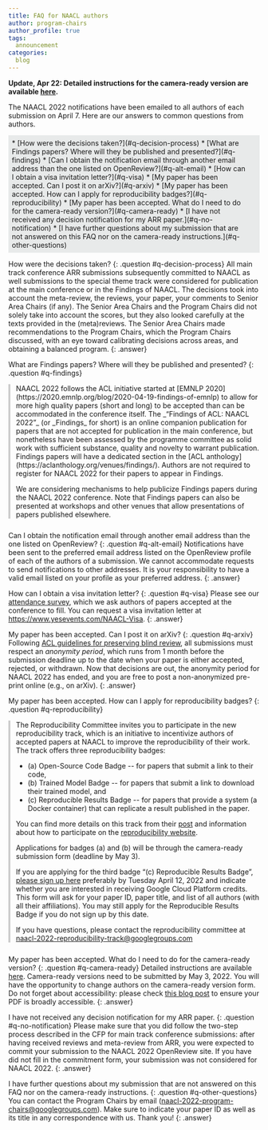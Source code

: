 ```yaml
---
title: FAQ for NAACL authors
author: program-chairs
author_profile: true
tags:
  announcement
categories:
  blog
---
```


**Update, Apr 22: Detailed instructions for the camera-ready version are available [here](/blog/camera-ready).**

The NAACL 2022 notifications have been emailed to all authors of each submission on April 7. Here are our answers to common  questions from authors.

<style>
div.toc-box { background: #e8eaea; padding: .5em 1.5em .5em .5em; }
p.question, div.question { margin: 1.3em 0 0.5em; font-weight: bold; }
p.answer, div.answer { margin: 0 0 1.8em; border-left: 4px solid #ccc; padding-left: .8em; }
</style>

<div class="toc-box" markdown=1>
* [How were the decisions taken?](#q-decision-process)
* [What are Findings papers? Where will they be published and presented?](#q-findings)
* [Can I obtain the notification email through another email address than the one listed on OpenReview?](#q-alt-email)
* [How can I obtain a visa invitation letter?](#q-visa)
* [My paper has been accepted. Can I post it on arXiv?](#q-arxiv)
* [My paper has been accepted. How can I apply for reproducibility badges?](#q-reproducibility)
* [My paper has been accepted. What do I need to do for the camera-ready version?](#q-camera-ready)
* [I have not received any decision notification for my ARR paper.](#q-no-notification)
* [I have further questions about my submission that are not answered on this FAQ nor on the camera-ready instructions.](#q-other-questions)
</div>

How were the decisions taken?
{: .question #q-decision-process}
All main track conference ARR submissions subsequently committed to NAACL as well submissions to the special theme track were considered for publication at the main conference or in the Findings of NAACL. The decisions took into account the meta-review, the reviews, your paper, your comments to Senior Area Chairs (if any). The Senior Area Chairs and the Program Chairs did not solely take into account the scores, but they also looked carefully at the texts provided in the (meta)reviews. The Senior Area Chairs made recommendations to the Program Chairs, which the Program Chairs discussed, with an eye toward calibrating decisions across areas, and obtaining a balanced program. 
{: .answer}

What are Findings papers? Where will they be published and presented? 
{: .question #q-findings}
<div class=answer markdown=1>
NAACL 2022 follows the ACL initiative started at [EMNLP 2020](https://2020.emnlp.org/blog/2020-04-19-findings-of-emnlp) to allow for more high quality papers (short and long) to be accepted than can be accommodated in the conference itself. The _“Findings of ACL: NAACL 2022”_ (or _Findings_ for short) is an online companion publication for papers that are not accepted for publication in the main conference, but nonetheless have been assessed by the programme committee as solid work with sufficient substance, quality and novelty to warrant publication. Findings papers will have a dedicated section in the [ACL anthology](https://aclanthology.org/venues/findings/). Authors are not required to register for NAACL 2022 for their papers to appear in Findings.

We are considering mechanisms to help publicize Findings papers during the NAACL 2022 conference. Note that Findings papers can also be presented at workshops and other venues that allow presentations of papers published elsewhere.
</div>
 
Can I obtain the notification email through another email address than the one listed on OpenReview?
{: .question #q-alt-email}
Notifications have been sent to the preferred email address listed on the OpenReview profile of each of the authors of a submission. We cannot accommodate requests to send notifications to other addresses. It is your responsibility to have a valid email listed on your profile as your preferred address.
{: .answer}

How can I obtain a visa invitation letter?
{: .question #q-visa}
Please see our [attendance survey](https://forms.microsoft.com/r/csG9iEP4k6), which we ask authors of papers accepted at the conference to fill. You can request a visa invitation letter at <https://www.yesevents.com/NAACL-Visa>.
{: .answer}

My paper has been accepted. Can I post it on arXiv?
{: .question #q-arxiv}
Following [ACL guidelines for preserving blind review](https://www.aclweb.org/adminwiki/index.php?title=ACL_Author_Guidelines), all submissions must respect an _anonymity period_, which runs from 1 month before the submission deadline up to the date when your paper is either accepted, rejected, or withdrawn. Now that decisions are out, the anonymity period for NAACL 2022 has ended, and you are free to post a non-anonymized pre-print online (e.g., on arXiv).
{: .answer}

My paper has been accepted. How can I apply for reproducibility badges?
{: .question #q-reproducibility}
<div class=answer markdown=1>
The Reproducibility Committee invites you to participate in the new reproducibility track, which is an initiative to incentivize authors of accepted papers at NAACL to improve the reproducibility of their work. The track offers three reproducibility badges:

* (a) Open-Source Code Badge -- for papers that submit a link to their code,
* (b) Trained Model Badge -- for papers that submit a link to download their trained model, and
* (c) Reproducible Results Badge -- for papers that provide a system (a Docker container) that can replicate a result published in the paper.

You can find more details on this track from their [post](/blog/reproducibility-track/) and information about how to participate on the [reproducibility website](https://naacl2022-reproducibility-track.github.io/).

Applications for badges (a) and (b) will be through the camera-ready submission form (deadline by May 3).

If you are applying for the third badge “(c) Reproducible Results Badge”, [please sign up here](https://forms.office.com/r/i88YsKM58i) preferably by Tuesday April 12, 2022 and indicate whether you are interested in receiving Google Cloud Platform credits. This form will ask for your paper ID, paper title, and list of all authors (with all their affiliations). You may still apply for the Reproducible Results Badge if you do not sign up by this date.

If you have questions, please contact the reproducibility committee at
<naacl-2022-reproducibility-track@googlegroups.com>
</div>

My paper has been accepted. What do I need to do for the camera-ready version?
{: .question #q-camera-ready}
Detailed instructions are available [here](/blog/camera-ready). Camera-ready versions need to be submitted by May 3, 2022. You will have the opportunity to change authors on the camera-ready version form. Do not forget about accessibility: please check [this blog post](/blog/publication-accessibility-quality-inclusivity/) to ensure your PDF is broadly accessible.
{: .answer}

I have not received any decision notification for my ARR paper.
{: .question #q-no-notification}
Please make sure that you did follow the two-step process described in the CFP for main track conference submissions: after having received reviews and meta-review from ARR, you were expected to commit your submission to the NAACL 2022 OpenReview site. If you have did not fill in the commitment form, your submission was not considered for NAACL 2022.
{: .answer}

I have further questions about my submission that are not answered on this FAQ nor on the camera-ready instructions.
{: .question #q-other-questions}
You can contact the Program Chairs by email (<naacl-2022-program-chairs@googlegroups.com>). Make sure to indicate your paper ID as well as its title in any correspondence with us. Thank you!
{: .answer}
